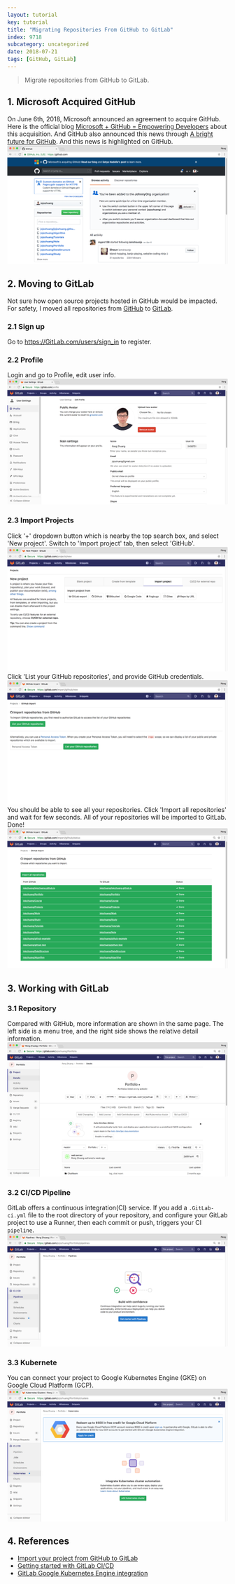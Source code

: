 ```yaml
---
layout: tutorial
key: tutorial
title: "Migrating Repositories From GitHub to GitLab"
index: 9718
subcategory: uncategorized
date: 2018-07-21
tags: [GitHub, GitLab]
---
```


> Migrate repositories from GitHub to GitLab.

## 1. Microsoft Acquired GitHub
On June 6th, 2018, Microsoft announced an agreement to acquire GitHub. Here is the official blog [Microsoft + GitHub = Empowering Developers](https://blogs.microsoft.com/blog/2018/06/04/microsoft-github-empowering-developers/) about this acquisition. And GitHub also announced this news through [A bright future for GitHub](https://blog.github.com/2018-06-04-github-microsoft/). And this news is highlighted on GitHub.
![image](/assets/images/uncategorized/9718/acquire.png)

## 2. Moving to GitLab
Not sure how open source projects hosted in GitHub would be impacted. For safety, I moved all repositories from [GitHub](ttps://github.com) to [GitLab](https://GitLab.com).
### 2.1 Sign up
Go to https://GitLab.com/users/sign_in to register.
### 2.2 Profile
Login and go to Profile, edit user info.
![image](/assets/images/uncategorized/9718/profile.png)
### 2.3 Import Projects
Click '+' dropdown button which is nearby the top search box, and select 'New project'. Switch to 'Import project' tab, then select 'GitHub'.
![image](/assets/images/uncategorized/9718/import.png)
Click 'List your GitHub repositories', and provide GitHub credentials.
![image](/assets/images/uncategorized/9718/github.png)
You should be able to see all your repositories. Click 'Import all repositories' and wait for few seconds. All of your repositories will be imported to GitLab. Done!
![image](/assets/images/uncategorized/9718/moving.png)

## 3. Working with GitLab
### 3.1 Repository
Compared with GitHub, more information are shown in the same page. The left side is a menu tree, and the right side shows the relative detail information.
![image](/assets/images/uncategorized/9718/portfolio.png)
### 3.2 CI/CD Pipeline
GitLab offers a continuous integration(CI) service. If you add a `.GitLab-ci.yml` file to the root directory of your repository, and configure your GitLab project to use a Runner, then each commit or push, triggers your CI `pipeline`.
![image](/assets/images/uncategorized/9718/pipeline.png)
### 3.3 Kubernete
You can connect your project to Google Kubernetes Engine (GKE) on Google Cloud Platform (GCP).
![image](/assets/images/uncategorized/9718/kubernete.png)

## 4. References
* [Import your project from GitHub to GitLab](https://docs.GitLab.com/ee/user/project/import/github.html)
* [Getting started with GitLab CI/CD](https://docs.GitLab.com/ee/ci/quick_start/README.html)
* [GitLab Google Kubernetes Engine integration](https://about.GitLab.com/google-cloud-platform/)
